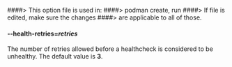 ####> This option file is used in:
####>   podman create, run
####> If file is edited, make sure the changes
####> are applicable to all of those.
#### **--health-retries**=*retries*

The number of retries allowed before a healthcheck is considered to be unhealthy. The default value is **3**.

